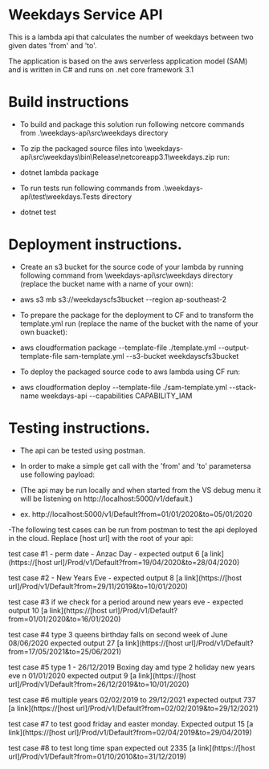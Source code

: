 
# Weekdays Service API

This is a lambda api that calculates the number of weekdays between two given dates 'from' and 'to'.

The application is based on the aws serverless application model (SAM) and is written in C# and runs on .net core framework 3.1


# Build instructions
- To build and package this solution run following netcore commands from .\weekdays-api\src\weekdays directory

- To zip the packaged source files into \weekdays-api\src\weekdays\bin\Release\netcoreapp3.1\weekdays.zip run:
- dotnet lambda package 

- To run tests run following commands from .\weekdays-api\test\weekdays.Tests directory
- dotnet test


# Deployment instructions. 

  - Create an s3 bucket for the source code of your lambda by running following command from \weekdays-api\src\weekdays directory (replace the bucket name with a name of your own): 
  - aws s3 mb s3://weekdayscfs3bucket --region ap-southeast-2

  - To prepare the package for the deployment to CF and to transform the template.yml run (replace the name of the bucket with the name of your own buacket):
  - aws cloudformation package --template-file ./template.yml --output-template-file sam-template.yml --s3-bucket weekdayscfs3bucket

  - To deploy the packaged source code to aws lambda using CF run:
  - aws cloudformation deploy --template-file ./sam-template.yml --stack-name weekdays-api --capabilities CAPABILITY_IAM

  
# Testing instructions. 
 - The api can be tested using postman.
 - In order to make a simple get call with the 'from' and 'to' parametersa use following payload:
 - (The api may be run locally and when started from the VS debug menu it will be listening on http://localhost:5000/v1/default.) 

 - ex. http://localhost:5000/v1/Default?from=01/01/2020&to=05/01/2020


 
 -The following test cases can be run from postman to test the api deployed in the cloud. Replace [host url] with the root of your api:
 
   test case #1 - perm date - Anzac Day - expected output 6
   [a link](https://[host url]/Prod/v1/Default?from=19/04/2020&to=28/04/2020)

   test case #2 - New Years Eve - expected output 8
   [a link](https://[host url]/Prod/v1/Default?from=29/11/2019&to=10/01/2020) 

   test case #3 if we check for a period around new years eve - expected output 10
  [a link](https://[host url]/Prod/v1/Default?from=01/01/2020&to=16/01/2020)

   test case #4 type 3 queens birthday falls on second week of June 08/06/2020 expected output 27
   [a link](https://[host url]/Prod/v1/Default?from=17/05/2021&to=25/06/2021)

   test case #5 type 1 - 26/12/2019 Boxing day amd type 2 holiday new years eve n 01/01/2020 expected output 9
   [a link](https://[host url]/Prod/v1/Default?from=26/12/2019&to=10/01/2020)

   test case #6 multiple years 02/02/2019 to 29/12/2021 expected output 737
   [a link](https://[host url]/Prod/v1/Default?from=02/02/2019&to=29/12/2021)

   test case #7 to test good friday and easter monday. Expected output 15
   [a link](https://[host url]/Prod/v1/Default?from=02/04/2019&to=29/04/2019)

   test case #8 to test long time span expected out 2335
   [a link](https://[host url]/Prod/v1/Default?from=01/10/2010&to=31/12/2019)
